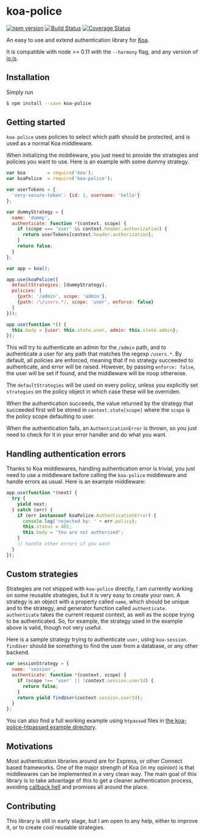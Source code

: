 # koa-police
[![npm version](https://badge.fury.io/js/koa-police.svg)](http://badge.fury.io/js/koa-police) [![Build Status](https://travis-ci.org/tuvistavie/koa-police.svg)](https://travis-ci.org/tuvistavie/koa-police) [![Coverage Status](https://coveralls.io/repos/tuvistavie/koa-police/badge.svg)](https://coveralls.io/r/tuvistavie/koa-police)

An easy to use and extend authentication library for [Koa](http://koajs.com/).

It is compatible with node >= 0.11 with the `--harmony` flag, and any version of [io.js](https://iojs.org/en/index.html).

## Installation

Simply run

```sh
$ npm install --save koa-police
```

## Getting started

`koa-police` uses policies to select which path should be protected,
and is used as a normal Koa middleware.

When initializing the middleware, you just need to provide the strategies and
policies you want to use. Here is an example with some dummy strategy.

```javascript
var koa        = require('koa');
var koaPolice  = require('koa-police');

var userTokens = {
  'very-secure-token': {id: 1, username: 'hello'}
};

var dummyStrategy = {
  name: 'dummy',
  authenticate: function *(context, scope) {
    if (scope === 'user' && context.header.authorization) {
      return userTokens[context.header.authorization];
    }
    return false;
  }
};

var app = koa();

app.use(koaPolice({
  defaultStrategies: [dummyStrategy],
  policies: [
    {path: '/admin', scope: 'admin'},
    {path: /\/users.*/, scope: 'user', enforce: false}
  ]
}));

app.use(function *() {
  this.body = {user: this.state.user, admin: this.state.admin};
});
```

This will try to authenticate an admin for the `/admin` path, and to
authenticate a user for any path that matches the regexp `/users.*`.
By default, all policies are enforced, meaning that if no strategy
succeeded to authenticate, and error will be raised.
However, by passing `enforce: false`, the user will be set if found,
and the middleware will be noop otherwise.

The `defaultStrategies` will be used on every policy, unless you explicitly
set `strategies` on the policy object in which case these will be overriden.

When the authentication succeeds, the value returned by the strategy that
succeeded first will be stored in `context.state[scope]` where the `scope`
is the policy scope defaulting to user.

When the authentication fails, an `AuthenticationError` is thrown, so you
just need to check for it in your error handler and do what you want.

## Handling authentication errors

Thanks to Koa middlewares, handling authentication error is trivial,
you just need to use a middleware before calling the `koa-police` middleware
and handle errors as usual. Here is an example middleware:

```javascript
app.use(function *(next) {
  try {
    yield next;
  } catch (err) {
    if (err instanceof koaPolice.AuthenticationError) {
      console.log('rejected by: ' + err.policy);
      this.status = 401;
      this.body = 'You are not authorized';
    }
    // handle other errors if you want
  }
});
```

## Custom strategies

Strategies are not shipped with `koa-police` directly, I am currently working
on some reusable strategies, but it is very easy to create your own.
A strategy is an object with a property called `name`, which should be unique and to the strategy, and generator function called `authenticate`.
`authenticate` takes the current request context, as well as the scope
trying to be authenticated. So, for example, the strategy used in the
example above is valid, though not very useful.

Here is a sample strategy trying to authenticate `user`, using `koa-session`.
`findUser` should be something to find the user from a database, or any other backend.

```javascript
var sessionStrategy = {
  name: 'session',
  authenticate: function *(context, scope) {
    if (scope !== 'user' || !context.session.userId) {
      return false;
    }
    return yield findUser(context.session.userId);
  }
};
```

You can also find a full working example using `htpasswd` files in [the koa-police-htpasswd example directory](https://github.com/tuvistavie/koa-police-htpaswd/tree/master/example).

## Motivations

Most authentication libraries around are for Express, or other Connect based
frameworks.
One of the major strength of Koa (in my opinion) is that middlewares
can be implemented in a very clean way. The main goal of this library is
to take advantage of this to get a cleaner authentication process, avoiding
[callback hell](http://callbackhell.com/) and promises all around the place.

## Contributing

This library is still in early stage, but I am open to any help, either to
improve it, or to create cool reusable strategies.
